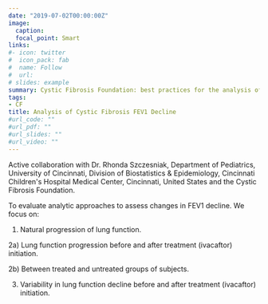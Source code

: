 ```yaml
---
date: "2019-07-02T00:00:00Z"
image:
  caption: 
  focal_point: Smart
links:
#- icon: twitter
#  icon_pack: fab
#  name: Follow
#  url: 
# slides: example
summary: Cystic Fibrosis Foundation: best practices for the analysis of lung function consortium
tags: 
- CF
title: Analysis of Cystic Fibrosis FEV1 Decline 
#url_code: ""
#url_pdf: ""
#url_slides: ""
#url_video: ""
---
```


Active collaboration with Dr. Rhonda Szczesniak, Department of Pediatrics, University of Cincinnati, Division of Biostatistics & Epidemiology, Cincinnati Children's Hospital Medical Center, Cincinnati, United States and the Cystic Fibrosis Foundation.

To evaluate analytic approaches to assess changes in FEV1 decline. We focus on:

1) Natural progression of lung function.

2a) Lung function progression before and after treatment (ivacaftor) initiation.

2b) Between treated and untreated groups of subjects. 

3) Variability in lung function decline before and after treatment (ivacaftor) initiation.

